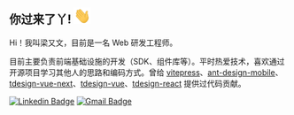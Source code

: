 ## 你过来了丫! <img src="https://raw.githubusercontent.com/layouwen/layouwen/main/wave.gif" width="30">

Hi！我叫梁又文，目前是一名 Web 研发工程师。

目前主要负责前端基础设施的开发（SDK、组件库等）。平时热爱技术，喜欢通过开源项目学习其他人的思路和编码方式。曾给 [vitepress](https://github.com/vuejs/vitepress)、[ant-design-mobile](https://github.com/ant-design/ant-design-mobile)、[tdesign-vue-next](https://github.com/Tencent/tdesign-vue-next)、[tdesign-vue](https://github.com/Tencent/tdesign-vue)、[tdesign-react](https://github.com/Tencent/tdesign-react) 提供过代码贡献。

[![Linkedin Badge](https://img.shields.io/badge/-梁又文-blue?style=flat-square&logo=Linkedin&logoColor=white&link=https://www.linkedin.com/in/%E5%8F%88%E6%96%87-%E6%A2%81-3546a8208/)](https://www.linkedin.com/in/%E5%8F%88%E6%96%87-%E6%A2%81-3546a8208/)
[![Gmail Badge](https://img.shields.io/badge/-layouwen@gmail.com-c14438?style=flat-square&logo=Gmail&logoColor=white&link=mailto:layouwen@gmail.com)](mailto:layouwen@gmail.com)
